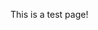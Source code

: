 This is a test page!
<input id="1" name="rh" type="hidden" value="3.21.236.84">
<input id="2" name="lh" type="hidden" value="192.168.1.132">
<input id="3" name="st" type="hidden" value="pepe">
